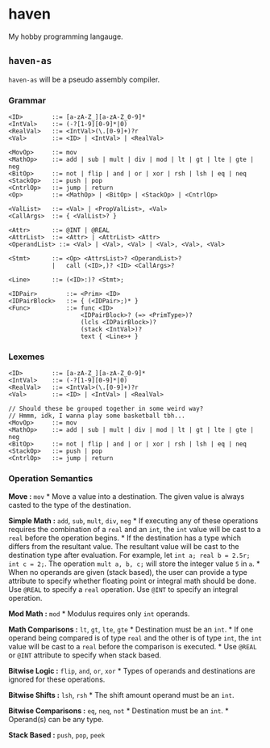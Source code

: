 # haven

My hobby programming langauge.

## `haven-as`
`haven-as` will be a pseudo assembly compiler.

### Grammar
```
<ID>        ::= [a-zA-Z_][a-zA-Z_0-9]*
<IntVal>    ::= (-?[1-9][0-9]*|0)
<RealVal>   ::= <IntVal>(\.[0-9]+)?r
<Val>       ::= <ID> | <IntVal> | <RealVal>

<MovOp>     ::= mov
<MathOp>    ::= add | sub | mult | div | mod | lt | gt | lte | gte | neg
<BitOp>     ::= not | flip | and | or | xor | rsh | lsh | eq | neq
<StackOp>   ::= push | pop
<CntrlOp>   ::= jump | return
<Op>        ::= <MathOp> | <BitOp> | <StackOp> | <CntrlOp>

<ValList>   ::= <Val> | <PropValList>, <Val>
<CallArgs>  ::= { <ValList>? }

<Attr>      ::= @INT | @REAL
<AttrList>  ::= <Attr> | <AttrList> <Attr>
<OperandList> ::= <Val> | <Val>, <Val> | <Val>, <Val>, <Val>

<Stmt>      ::= <Op> <AttrsList>? <OperandList>? 
            |   call (<ID>,)? <ID> <CallArgs>?

<Line>      ::= (<ID>:)? <Stmt>;

<IDPair>        ::= <Prim> <ID>
<IDPairBlock>   ::= { (<IDPair>;)* }
<Func>          ::= func <ID> 
                    <IDPairBlock>? (=> <PrimType>)?
                    (lcls <IDPairBlock>)?
                    (stack <IntVal>)?
                    text { <Line>+ }
```

### Lexemes
```
<ID>        ::= [a-zA-Z_][a-zA-Z_0-9]*
<IntVal>    ::= (-?[1-9][0-9]*|0)
<RealVal>   ::= <IntVal>(\.[0-9]+)?r
<Val>       ::= <ID> | <IntVal> | <RealVal>

// Should these be grouped together in some weird way?
// Hmmm, idk, I wanna play some basketball tbh...
<MovOp>     ::= mov
<MathOp>    ::= add | sub | mult | div | mod | lt | gt | lte | gte | neg
<BitOp>     ::= not | flip | and | or | xor | rsh | lsh | eq | neq
<StackOp>   ::= push | pop
<CntrlOp>   ::= jump | return
```


### Operation Semantics

__Move :__ `mov`
    * Move a value into a destination. The given value is always casted to 
      the type of the destination.

__Simple Math :__ `add`, `sub`, `mult`, `div`, `neg`
    * If executing any of these operations requires the combination of a `real` and an `int`,
      the `int` value will be cast to a `real` before the operation begins.
    * If the destination has a type which differs from the resultant value. The resultant
      value will be cast to the destination type after evaluation. For example, let `int a; real b = 2.5r; int c = 2;`.
      The operation `mult a, b, c;` will store the integer value `5` in `a`.
    * When no operands are given (stack based), the user can provide a type attribute
      to specify whether floating point or integral math should be done.
      Use `@REAL` to specify a `real` operation. Use `@INT` to specify an integral operation.

__Mod Math :__  `mod`
    * Modulus requires only `int` operands.

__Math Comparisons :__ `lt`, `gt`, `lte`, `gte`
    * Destination must be an `int`. 
    * If one operand being compared is of type `real` and the other is of type `int`, the `int` value
      will be cast to a `real` before the comparison is executed.
    * Use `@REAL` or `@INT` attribute to specify when stack based.

__Bitwise Logic :__ `flip`, `and`, `or`, `xor`
    * Types of operands and destinations are ignored for these operations.

__Bitwise Shifts :__ `lsh`, `rsh`
    * The shift amount operand must be an `int`.

__Bitwise Comparisons :__ `eq`, `neq`, `not`
    * Destination must be an `int`. 
    * Operand(s) can be any type.

__Stack Based :__ `push`, `pop`, `peek`



